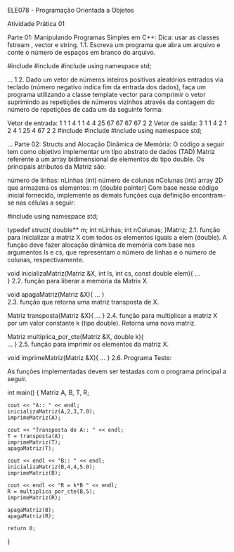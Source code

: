 ELE078 - Programação Orientada a Objetos

Atividade Prática 01

Parte 01: Manipulando Programas Simples em C++:
Dica: usar as classes fstream , vector e string.
1.1. Escreva um programa que abra um arquivo e conte o número de espaços em branco do arquivo.

#include <string>
#include <fstream>
#include <iostream>
using namespace std;

...
1.2. Dado um vetor de números inteiros positivos aleatórios entrados via teclado (número negativo indica fim da entrada dos dados), faça um programa utilizando a classe template vector para comprimir o vetor suprimindo as repetições de números vizinhos através da contagem do número de repetições de cada um da seguinte forma:

Vetor de entrada: 1 1 1 4 1 1 4 4 25 67 67 67 67 2 2
Vetor de saída: 3 1 1 4 2 1 2 4 1 25 4 67 2 2
#include <iostream>
#include <vector>
#include <cstdio>
using namespace std;

...
Parte 02: Structs and Alocação Dinâmica de Memória:
O código a seguir tem como objetivo implementar um tipo abstrato de dados (TAD) Matriz referente a um array bidimensional de elementos do tipo double. Os principais atributos da Matriz são:

número de linhas: nLinhas (int)
número de colunas nColunas (int)
array 2D que armazena os elementos: m (double pointer)
Com base nesse código inicial fornecido, implemente as demais funções cuja definição encontram-se nas células a seguir:

#include <iostream>
using namespace std;

typedef struct{
    double** m;
    int nLinhas;
    int nColunas;
}Matriz;
2.1. função para inicializar a matriz X com todos os elementos iguais a elem (double). A função deve fazer alocação dinâmica de memória com base nos argumentos ls e cs, que representam o número de linhas e o número de colunas, respectivamente.

void inicializaMatriz(Matriz &X, int ls, int cs, const double elem){
...    
}
2.2. função para liberar a memória da Matrix X.

void apagaMatriz(Matriz &X){
...
}    
2.3. função que retorna uma matriz transposta de X.

Matriz transposta(Matriz &X){
...
}
2.4. função para multiplicar a matriz X por um valor constante k (tipo double). Retorna uma nova matriz.

Matriz multiplica_por_cte(Matriz &X, double k){   
...
}
2.5. função para imprimir os elementos da matriz X.

void imprimeMatriz(Matriz &X){
...
}
2.6. Programa Teste:

As funções implementadas devem ser testadas com o programa principal a seguir.

int main()
{
    Matriz A, B, T, R;

    cout << "A:: " << endl;
    inicializaMatriz(A,2,3,7.0);
    imprimeMatriz(A);
    
    cout << "Transposta de A:: " << endl;
    T = transposta(A);
    imprimeMatriz(T);
    apagaMatriz(T);

    cout << endl << "B:: " << endl;
    inicializaMatriz(B,4,4,5.0);
    imprimeMatriz(B);
    
    cout << endl << "R = k*B " << endl;
    R = multiplica_por_cte(B,5); 
    imprimeMatriz(R);
    
    apagaMatriz(B);
    apagaMatriz(R);

    return 0;
}
